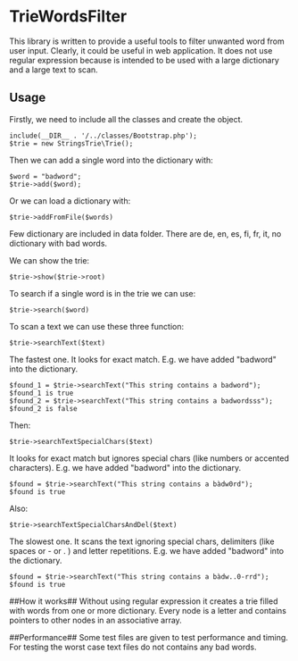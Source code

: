 # TrieWordsFilter
This library is written to provide a useful tools to filter unwanted word from user input. Clearly, it could be useful in web application. It does not use regular expression because is intended to be used with a large dictionary and a large text to scan.

## Usage ##
Firstly, we need to include all the classes and create the object.

    include(__DIR__ . '/../classes/Bootstrap.php');
    $trie = new StringsTrie\Trie();
    
Then we can add a single word into the dictionary with:

    $word = "badword";
    $trie->add($word);
Or we can load a dictionary with:

    $trie->addFromFile($words)

Few dictionary are included in data folder. There are de, en, es, fi, fr, it, no dictionary with bad words.

We can show the trie:

    $trie->show($trie->root)

To search if a single word is in the trie we can use:

    $trie->search($word)

To scan a text we can use these three function:

    $trie->searchText($text)
The fastest one. It looks for exact match.
E.g. we have added "badword" into the dictionary.
	
    $found_1 = $trie->searchText("This string contains a badword");
    $found_1 is true
    $found_2 = $trie->searchText("This string contains a badwordsss");
    $found_2 is false
 
 Then:

    $trie->searchTextSpecialChars($text)

   It looks for exact match but ignores special chars (like numbers or accented characters).
   E.g. we have added "badword" into the dictionary.
	
    $found = $trie->searchText("This string contains a bàdw0rd");
    $found is true
 Also:

    $trie->searchTextSpecialCharsAndDel($text)

The slowest one. It scans the text ignoring special chars, delimiters (like spaces or - or . ) and letter repetitions.
E.g. we have added "badword" into the dictionary.
	
    $found = $trie->searchText("This string contains a bàdw..0-rrd");
    $found is true
 
##How it works##
Without using regular expression it creates a trie filled with words from one or more dictionary. Every node is a letter and contains pointers to other nodes in an associative array.

##Performance##
Some test files are given to test performance and timing. For testing the worst case text files do not contains any bad words.
